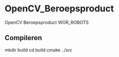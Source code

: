 # OpenCV_Beroepsproduct
OpenCV Beroepsproduct WOR_ROBOTS

## Compileren

mkdir build
cd build
cmake ../src
